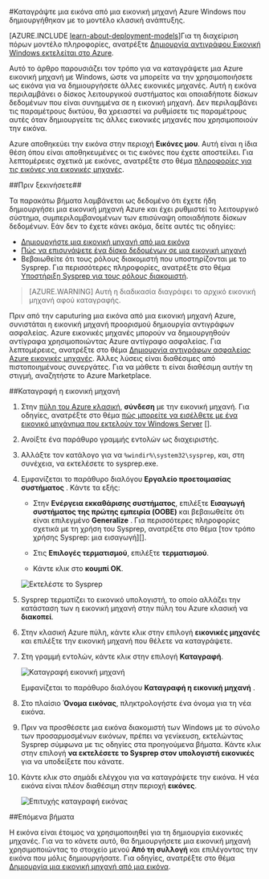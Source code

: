 <properties
    pageTitle="Καταγράψτε μια εικόνα από μια Εικονική Windows Azure | Microsoft Azure"
    description="Καταγράψτε μια εικόνα από μια εικονική μηχανή Azure Windows που δημιουργήθηκαν με το μοντέλο κλασική ανάπτυξης."
    services="virtual-machines-windows"
    documentationCenter=""
    authors="cynthn"
    manager="timlt"
    editor="tysonn"
    tags="azure-service-management"/>

<tags
    ms.service="virtual-machines-windows"
    ms.workload="infrastructure-services"
    ms.tgt_pltfrm="vm-windows"
    ms.devlang="na"
    ms.topic="article"
    ms.date="09/27/2016"
    ms.author="cynthn"/>

#<a name="capture-an-image-of-an-azure-windows-virtual-machine-created-with-the-classic-deployment-model"></a>Καταγράψτε μια εικόνα από μια εικονική μηχανή Azure Windows που δημιουργήθηκαν με το μοντέλο κλασική ανάπτυξης.

[AZURE.INCLUDE [learn-about-deployment-models](../../includes/learn-about-deployment-models-classic-include.md)]Για τη διαχείριση πόρων μοντέλο πληροφορίες, ανατρέξτε [Δημιουργία αντιγράφου Εικονική Windows εκτελείται στο Azure](virtual-machines-windows-vhd-copy.md).


Αυτό το άρθρο παρουσιάζει τον τρόπο για να καταγράψετε μια Azure εικονική μηχανή με Windows, ώστε να μπορείτε να την χρησιμοποιήσετε ως εικόνα για να δημιουργήσετε άλλες εικονικές μηχανές. Αυτή η εικόνα περιλαμβάνει ο δίσκος λειτουργικού συστήματος και οποιαδήποτε δίσκων δεδομένων που είναι συνημμένα σε η εικονική μηχανή. Δεν περιλαμβάνει τις παραμέτρους δικτύου, θα χρειαστεί να ρυθμίσετε τις παραμέτρους αυτές όταν δημιουργείτε τις άλλες εικονικές μηχανές που χρησιμοποιούν την εικόνα.

Azure αποθηκεύει την εικόνα στην περιοχή **Εικόνες μου**. Αυτή είναι η ίδια θέση όπου είναι αποθηκευμένες οι τις εικόνες που έχετε αποστείλει. Για λεπτομέρειες σχετικά με εικόνες, ανατρέξτε στο θέμα [πληροφορίες για τις εικόνες για εικονικές μηχανές](virtual-machines-linux-classic-about-images.md).

##<a name="before-you-begin"></a>Πριν ξεκινήσετε##

Τα παρακάτω βήματα λαμβάνεται ως δεδομένο ότι έχετε ήδη δημιουργήσει μια εικονική μηχανή Azure και έχει ρυθμιστεί το λειτουργικό σύστημα, συμπεριλαμβανομένων των επισύναψη οποιαδήποτε δίσκων δεδομένων. Εάν δεν το έχετε κάνει ακόμα, δείτε αυτές τις οδηγίες:

- [Δημιουργήστε μια εικονική μηχανή από μια εικόνα](virtual-machines-windows-classic-createportal.md)
- [Πώς να επισυνάψετε ένα δίσκο δεδομένων σε μια εικονική μηχανή](virtual-machines-windows-classic-attach-disk.md)
- Βεβαιωθείτε ότι τους ρόλους διακομιστή που υποστηρίζονται με το Sysprep. Για περισσότερες πληροφορίες, ανατρέξτε στο θέμα [Υποστήριξη Sysprep για τους ρόλους διακομιστή](https://msdn.microsoft.com/windows/hardware/commercialize/manufacture/desktop/sysprep-support-for-server-roles).

> [AZURE.WARNING] Αυτή η διαδικασία διαγράφει το αρχικό εικονική μηχανή αφού καταγραφής. 

Πριν από την caputuring μια εικόνα από μια εικονική μηχανή Azure, συνιστάται η εικονική μηχανή προορισμού δημιουργία αντιγράφων ασφαλείας. Azure εικονικές μηχανές μπορούν να δημιουργηθούν αντίγραφα χρησιμοποιώντας Azure αντίγραφο ασφαλείας. Για λεπτομέρειες, ανατρέξτε στο θέμα [Δημιουργία αντιγράφων ασφαλείας Azure εικονικές μηχανές](../backup/backup-azure-vms.md). Άλλες λύσεις είναι διαθέσιμες από πιστοποιημένους συνεργάτες. Για να μάθετε τι είναι διαθέσιμη αυτήν τη στιγμή, αναζητήστε το Azure Marketplace.


##<a name="capture-the-virtual-machine"></a>Καταγραφή η εικονική μηχανή

1. Στην [πύλη του Azure κλασική](http://manage.windowsazure.com), **σύνδεση** με την εικονική μηχανή. Για οδηγίες, ανατρέξτε στο θέμα [πώς μπορείτε να εισέλθετε με ένα εικονικό μηχάνημα που εκτελούν τον Windows Server] [].

2.  Ανοίξτε ένα παράθυρο γραμμής εντολών ως διαχειριστής.

3.  Αλλάξτε τον κατάλογο για να `%windir%\system32\sysprep`, και, στη συνέχεια, να εκτελέσετε το sysprep.exe.

4.  Εμφανίζεται το παράθυρο διαλόγου **Εργαλείο προετοιμασίας συστήματος** . Κάντε τα εξής:

    - Στην **Ενέργεια εκκαθάρισης συστήματος**, επιλέξτε **Εισαγωγή συστήματος της πρώτης εμπειρία (OOBE)** και βεβαιωθείτε ότι είναι επιλεγμένο **Generalize** . Για περισσότερες πληροφορίες σχετικά με τη χρήση του Sysprep, ανατρέξτε στο θέμα [τον τρόπο χρήσης Sysprep: μια εισαγωγή][].

    - Στις **Επιλογές τερματισμού**, επιλέξτε **τερματισμού**.

    - Κάντε κλικ στο **κουμπί OK**.

    ![Εκτελέστε το Sysprep](./media/virtual-machines-windows-classic-capture-image/SysprepGeneral.png)

7.  Sysprep τερματίζει το εικονικό υπολογιστή, το οποίο αλλάζει την κατάσταση των η εικονική μηχανή στην πύλη του Azure κλασική να **διακοπεί**.

8.  Στην κλασική Azure πύλη, κάντε κλικ στην επιλογή **εικονικές μηχανές** και επιλέξτε την εικονική μηχανή που θέλετε να καταγράψετε.

9.  Στη γραμμή εντολών, κάντε κλικ στην επιλογή **Καταγραφή**.

    ![Καταγραφή εικονική μηχανή](./media/virtual-machines-windows-classic-capture-image/CaptureVM.png)

    Εμφανίζεται το παράθυρο διαλόγου **Καταγραφή η εικονική μηχανή** .

10. Στο πλαίσιο **Όνομα εικόνας**, πληκτρολογήστε ένα όνομα για τη νέα εικόνα.

11. Πριν να προσθέσετε μια εικόνα διακομιστή των Windows με το σύνολο των προσαρμοσμένων εικόνων, πρέπει να γενίκευση, εκτελώντας Sysprep σύμφωνα με τις οδηγίες στα προηγούμενα βήματα. Κάντε κλικ στην επιλογή **να εκτελέσετε το Sysprep στον υπολογιστή εικονικές** για να υποδείξετε που κάνατε.

12. Κάντε κλικ στο σημάδι ελέγχου για να καταγράψετε την εικόνα. Η νέα εικόνα είναι πλέον διαθέσιμη στην περιοχή **εικόνες**.

    ![Επιτυχής καταγραφή εικόνας](./media/virtual-machines-windows-classic-capture-image/VMCapturedImageAvailable.png)

##<a name="next-steps"></a>Επόμενα βήματα

Η εικόνα είναι έτοιμος να χρησιμοποιηθεί για τη δημιουργία εικονικές μηχανές. Για να το κάνετε αυτό, θα δημιουργήσετε μια εικονική μηχανή χρησιμοποιώντας το στοιχείο μενού **Από τη συλλογή** και επιλέγοντας την εικόνα που μόλις δημιουργήσατε. Για οδηγίες, ανατρέξτε στο θέμα [Δημιουργία μια εικονική μηχανή από μια εικόνα](virtual-machines-windows-classic-createportal.md).



[Πώς μπορείτε να εισέλθετε με ένα εικονικό μηχάνημα που εκτελούν τον Windows Server]: virtual-machines-windows-classic-connect-logon.md
[Πώς μπορείτε να χρησιμοποιήσετε το Sysprep: εισαγωγή]: http://technet.microsoft.com/library/bb457073.aspx
[Run Sysprep.exe]: ./media/virtual-machines-capture-image-windows-server/SysprepCommand.png
[Enter Sysprep.exe options]: ./media/virtual-machines-windows-classic-capture-image/SysprepGeneral.png
[The virtual machine is stopped]: ./media/virtual-machines-capture-image-windows-server/SysprepStopped.png
[Capture an image of the virtual machine]: ./media/virtual-machines-windows-classic-capture-image/CaptureVM.png
[Enter the image name]: ./media/virtual-machines-capture-image-windows-server/Capture.png
[Image capture successful]: ./media/virtual-machines-capture-image-windows-server/CaptureSuccess.png
[Use the captured image]: ./media/virtual-machines-capture-image-windows-server/MyImagesWindows.png
